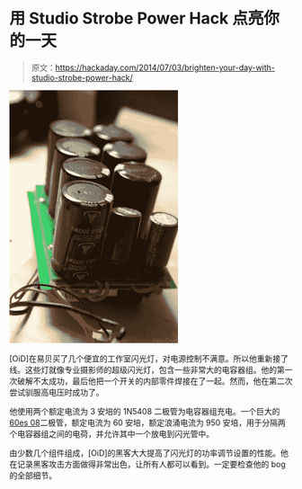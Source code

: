 # 用 Studio Strobe Power Hack 点亮你的一天

> 原文：<https://hackaday.com/2014/07/03/brighten-your-day-with-studio-strobe-power-hack/>

![large capacitor bank for flash circuit](img/f80cde3d55df4d1ea6ccb632818e4f79.png)

[OiD]在易贝买了几个便宜的工作室闪光灯，对电源控制不满意。所以他重新接了线。这些灯就像专业摄影师的超级闪光灯，包含一些非常大的电容器组。他的第一次破解不太成功，最后他把一个开关的内部零件焊接在了一起。然而，他在第二次尝试驯服高电压时成功了。

他使用两个额定电流为 3 安培的 1N5408 二极管为电容器组充电。一个巨大的[60es 08](http://www.digikey.com/product-detail/en/VS-60EPS08PBF/VS-60EPS08PBF-ND/2632131)二极管，额定电流为 60 安培，额定浪涌电流为 950 安培，用于分隔两个电容器组之间的电荷，并允许其中一个放电到闪光管中。

由少数几个组件组成，[OiD]的黑客大大提高了闪光灯的功率调节设置的性能。他在记录黑客攻击方面做得非常出色，让所有人都可以看到。一定要检查他的 bog 的全部细节。